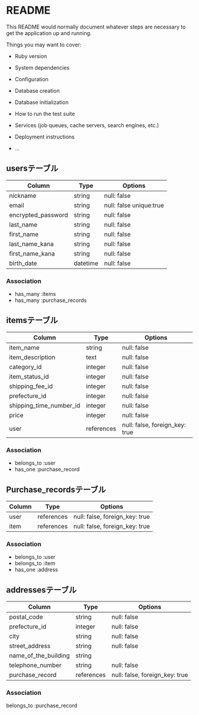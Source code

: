 # README

This README would normally document whatever steps are necessary to get the
application up and running.

Things you may want to cover:

* Ruby version

* System dependencies

* Configuration

* Database creation

* Database initialization

* How to run the test suite

* Services (job queues, cache servers, search engines, etc.)

* Deployment instructions

* ...

## usersテーブル

|Column                     | Type       |Options                  |
|-------------------------- | ---------- | ----------------------- |
|nickname                   | string     | null: false             |
|email                      | string     | null: false unique:true |
|encrypted_password         | string     | null: false             |
|last_name                  | string     | null: false             |
|first_name                 | string     | null: false             |
|last_name_kana             | string     | null: false             |
|first_name_kana            | string     | null: false             |
|birth_date                 | datetime   | null: false             |

### Association

- has_many :items
- has_many :purchase_records
## itemsテーブル

|Column                  | Type         |Options                         |
|------------------------| -------------|--------------------------------|
|item_name               | string       | null: false                    |
|item_description        | text         | null: false                    |
|category_id             | integer      | null: false                    |
|item_status_id          | integer      | null: false                    |
|shipping_fee_id         | integer      | null: false                    |
|prefecture_id           | integer      | null: false                    |
|shipping_time_number_id | integer      | null: false                    |
|price                   | integer       | null: false                    |
|user                    | references   | null: false, foreign_key: true |

### Association

- belongs_to :user
- has_one :purchase_record

## Purchase_recordsテーブル

|Column        |Type          | Options                        |
|--------------| -------------| ------------------------------ |
|user          | references   | null: false, foreign_key: true |
|item          | references   | null: false, foreign_key: true |

### Association
- belongs_to :user
- belongs_to :item
- has_one :address

## addressesテーブル

|Column               |Type          |Options                         |
|---------------------| -------------| ------------------------------ |
|postal_code          | string       | null: false                    |
|prefecture_id       | integer      | null: false                    |
|city                 | string       | null: false                    |
|street_address       | string       | null: false                    |
|name_of_the_building | string       |                                |
|telephone_number     | string       | null: false                    |
|purchase_record     | references   | null: false, foreign_key: true |

### Association

belongs_to :purchase_record